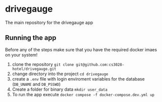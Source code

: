 # drivegauge
The main repository for the drivegauge app


## Running the app
Before any of the steps make sure that you have the required docker imaes on your system!
1. clone the repository `git clone git@github.com:cs3028-hotel/drivegauge.git`
2. change directory into the project `cd drivegauge`
3. create a `.env` file with login enviroment variables for the database (`DB_UNAME` and `DB_PSSWD`)
4. Create a folder for binary data `mkdir user_data`
5. To run the app execute `docker compose -f docker-compose.dev.yml up`
